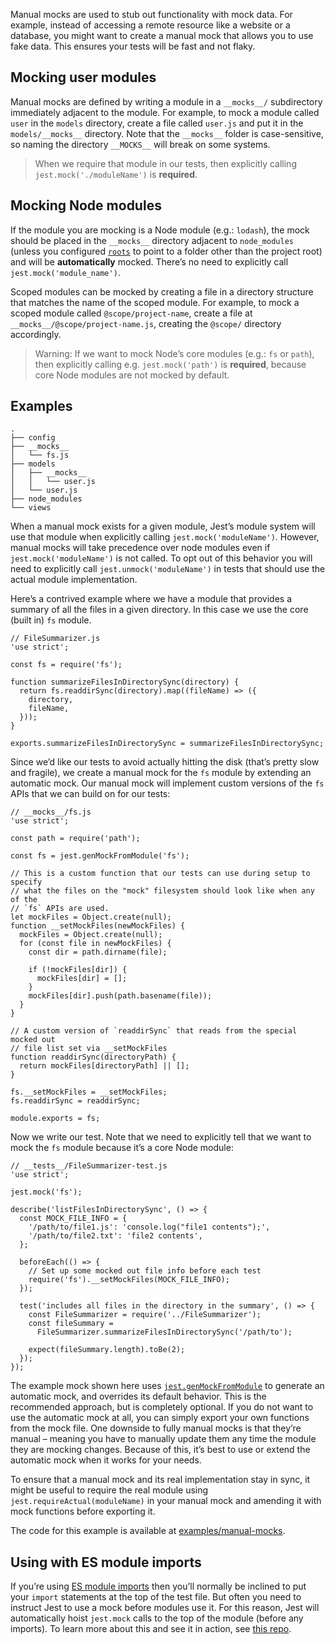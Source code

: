 Manual mocks are used to stub out functionality with mock data. For example, instead of accessing a remote resource like a website or a database, you might want to create a manual mock that allows you to use fake data. This ensures your tests will be fast and not flaky.

## Mocking user modules

Manual mocks are defined by writing a module in a `__mocks__/` subdirectory immediately adjacent to the module. For example, to mock a module called `user` in the `models` directory, create a file called `user.js` and put it in the `models/__mocks__` directory. Note that the `__mocks__` folder is case-sensitive, so naming the directory `__MOCKS__` will break on some systems.

> When we require that module in our tests, then explicitly calling `jest.mock('./moduleName')` is **required**.

## Mocking Node modules

If the module you are mocking is a Node module (e.g.: `lodash`), the mock should be placed in the `__mocks__` directory adjacent to `node_modules` (unless you configured [`roots`](Configuration.md#roots-array-string) to point to a folder other than the project root) and will be **automatically** mocked. There’s no need to explicitly call `jest.mock('module_name')`.

Scoped modules can be mocked by creating a file in a directory structure that matches the name of the scoped module. For example, to mock a scoped module called `@scope/project-name`, create a file at `__mocks__/@scope/project-name.js`, creating the `@scope/` directory accordingly.

> Warning: If we want to mock Node’s core modules (e.g.: `fs` or `path`), then explicitly calling e.g. `jest.mock('path')` is **required**, because core Node modules are not mocked by default.

## Examples

    .
    ├── config
    ├── __mocks__
    │   └── fs.js
    ├── models
    │   ├── __mocks__
    │   │   └── user.js
    │   └── user.js
    ├── node_modules
    └── views

When a manual mock exists for a given module, Jest’s module system will use that module when explicitly calling `jest.mock('moduleName')`. However, manual mocks will take precedence over node modules even if `jest.mock('moduleName')` is not called. To opt out of this behavior you will need to explicitly call `jest.unmock('moduleName')` in tests that should use the actual module implementation.

Here’s a contrived example where we have a module that provides a summary of all the files in a given directory. In this case we use the core (built in) `fs` module.

    // FileSummarizer.js
    'use strict';

    const fs = require('fs');

    function summarizeFilesInDirectorySync(directory) {
      return fs.readdirSync(directory).map((fileName) => ({
        directory,
        fileName,
      }));
    }

    exports.summarizeFilesInDirectorySync = summarizeFilesInDirectorySync;

Since we’d like our tests to avoid actually hitting the disk (that’s pretty slow and fragile), we create a manual mock for the `fs` module by extending an automatic mock. Our manual mock will implement custom versions of the `fs` APIs that we can build on for our tests:

    // __mocks__/fs.js
    'use strict';

    const path = require('path');

    const fs = jest.genMockFromModule('fs');

    // This is a custom function that our tests can use during setup to specify
    // what the files on the "mock" filesystem should look like when any of the
    // `fs` APIs are used.
    let mockFiles = Object.create(null);
    function __setMockFiles(newMockFiles) {
      mockFiles = Object.create(null);
      for (const file in newMockFiles) {
        const dir = path.dirname(file);

        if (!mockFiles[dir]) {
          mockFiles[dir] = [];
        }
        mockFiles[dir].push(path.basename(file));
      }
    }

    // A custom version of `readdirSync` that reads from the special mocked out
    // file list set via __setMockFiles
    function readdirSync(directoryPath) {
      return mockFiles[directoryPath] || [];
    }

    fs.__setMockFiles = __setMockFiles;
    fs.readdirSync = readdirSync;

    module.exports = fs;

Now we write our test. Note that we need to explicitly tell that we want to mock the `fs` module because it’s a core Node module:

    // __tests__/FileSummarizer-test.js
    'use strict';

    jest.mock('fs');

    describe('listFilesInDirectorySync', () => {
      const MOCK_FILE_INFO = {
        '/path/to/file1.js': 'console.log("file1 contents");',
        '/path/to/file2.txt': 'file2 contents',
      };

      beforeEach(() => {
        // Set up some mocked out file info before each test
        require('fs').__setMockFiles(MOCK_FILE_INFO);
      });

      test('includes all files in the directory in the summary', () => {
        const FileSummarizer = require('../FileSummarizer');
        const fileSummary =
          FileSummarizer.summarizeFilesInDirectorySync('/path/to');

        expect(fileSummary.length).toBe(2);
      });
    });

The example mock shown here uses [`jest.genMockFromModule`](JestObjectAPI.md#jestgenmockfrommodulemodulename) to generate an automatic mock, and overrides its default behavior. This is the recommended approach, but is completely optional. If you do not want to use the automatic mock at all, you can simply export your own functions from the mock file. One downside to fully manual mocks is that they’re manual – meaning you have to manually update them any time the module they are mocking changes. Because of this, it’s best to use or extend the automatic mock when it works for your needs.

To ensure that a manual mock and its real implementation stay in sync, it might be useful to require the real module using `jest.requireActual(moduleName)` in your manual mock and amending it with mock functions before exporting it.

The code for this example is available at [examples/manual-mocks](https://github.com/facebook/jest/tree/master/examples/manual-mocks).

## Using with ES module imports

If you’re using [ES module imports](https://developer.mozilla.org/en-US/docs/Web/JavaScript/Reference/Statements/import) then you’ll normally be inclined to put your `import` statements at the top of the test file. But often you need to instruct Jest to use a mock before modules use it. For this reason, Jest will automatically hoist `jest.mock` calls to the top of the module (before any imports). To learn more about this and see it in action, see [this repo](https://github.com/kentcdodds/how-jest-mocking-works).
